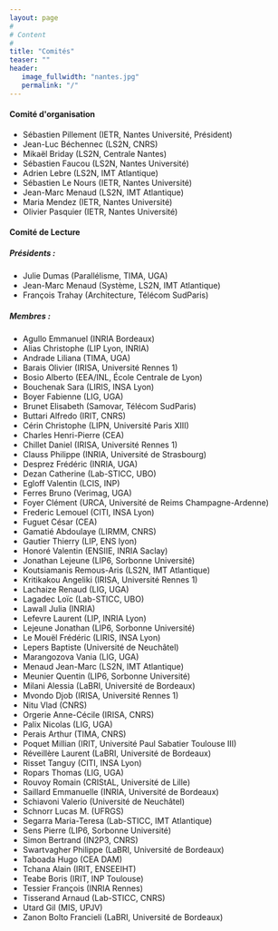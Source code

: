 ```yaml
---
layout: page
#
# Content
#
title: "Comités"
teaser: ""
header:
   image_fullwidth: "nantes.jpg"
   permalink: "/"
---
```



#### Comité d'organisation 
 + Sébastien Pillement (IETR, Nantes Université, Président)
 + Jean-Luc Béchennec (LS2N, CNRS)
 + Mikaël Briday (LS2N, Centrale Nantes)
 + Sébastien Faucou (LS2N, Nantes Université)
 + Adrien Lebre (LS2N, IMT Atlantique)
 + Sébastien Le Nours (IETR, Nantes Université)
 + Jean-Marc Menaud (LS2N, IMT Atlantique)
 + Maria Mendez (IETR, Nantes Université)
 + Olivier Pasquier (IETR, Nantes Université)

<!-- #### Comité de pilotage
 + Bertrand Le Gal (Représentant Architecture, Bordeaux)
 + Gaël Thomas (Représentant Système, Paris, Président )
 + Emmanuel Agullo (Représentant Parallélisme, Bordeaux)
 + Sonia Ben Mokthar (Représentante GDR RSD, Lyon)
 + Kevin Martin (Représentant GDR SOC², Lorient)
 + Étienne Rivière (Représentant ASF, Bruxelles)
 + Gil Utard (Organisateur 2022, Amiens)
 + Frédéric Suter (Organisateur 2021, Lyon)
 + Philippe Roose (Organisateur 2019, Anglet)
   -->

#### Comité de Lecture
 
##### Présidents : 

+ Julie Dumas (Parallélisme, TIMA, UGA)
+ Jean-Marc Menaud (Système, LS2N, IMT Atlantique)
+ François Trahay (Architecture, Télécom SudParis)

##### Membres :

+ Agullo Emmanuel (INRIA Bordeaux)
+ Alias Christophe (LIP Lyon, INRIA)
+ Andrade Liliana (TIMA, UGA)
+ Barais Olivier (IRISA, Université Rennes 1)
+ Bosio Alberto (EEA/INL, École Centrale de Lyon)
+ Bouchenak Sara (LIRIS, INSA Lyon)
+ Boyer Fabienne (LIG, UGA)
+ Brunet Elisabeth (Samovar, Télécom SudParis)
+ Buttari Alfredo (IRIT, CNRS)
+ Cérin Christophe (LIPN, Université Paris XIII)
+ Charles Henri-Pierre (CEA)
+ Chillet Daniel (IRISA, Université Rennes 1)
+ Clauss Philippe (INRIA, Université de Strasbourg)
+ Desprez Frédéric (INRIA, UGA)
+ Dezan Catherine (Lab-STICC, UBO)
+ Egloff Valentin (LCIS, INP)
+ Ferres Bruno (Verimag, UGA)
+ Foyer Clément (URCA, Université de Reims Champagne-Ardenne)
+ Frederic Lemouel (CITI, INSA Lyon)
+ Fuguet César (CEA)
+ Gamatié Abdoulaye (LIRMM, CNRS)
+ Gautier Thierry (LIP, ENS lyon)
+ Honoré Valentin (ENSIIE, INRIA Saclay)
+ Jonathan Lejeune (LIP6, Sorbonne Université)
+ Koutsiamanis Remous-Aris (LS2N, IMT Atlantique)
+ Kritikakou Angeliki (IRISA, Université Rennes 1)
+ Lachaize Renaud (LIG, UGA)
+ Lagadec Loïc (Lab-STICC, UBO)
+ Lawall Julia (INRIA)
+ Lefevre Laurent (LIP, INRIA Lyon)
+ Lejeune Jonathan (LIP6, Sorbonne Université)
+ Le Mouël Frédéric (LIRIS, INSA Lyon)
+ Lepers Baptiste (Université de Neuchâtel)
+ Marangozova Vania (LIG, UGA)
+ Menaud Jean-Marc (LS2N, IMT Atlantique)
+ Meunier Quentin (LIP6, Sorbonne Université)
+ Milani Alessia (LaBRI, Université de Bordeaux)
+ Mvondo Djob (IRISA, Université Rennes 1)
+ Nitu Vlad (CNRS)
+ Orgerie Anne-Cécile (IRISA, CNRS)
+ Palix Nicolas (LIG, UGA)
+ Perais Arthur (TIMA, CNRS)
+ Poquet Millian (IRIT, Université Paul Sabatier Toulouse III)
+ Réveillère Laurent (LaBRI, Université de Bordeaux)
+ Risset Tanguy (CITI, INSA Lyon)
+ Ropars Thomas (LIG, UGA)
+ Rouvoy Romain (CRIStAL, Université de Lille)
+ Saillard Emmanuelle (INRIA, Université de Bordeaux)
+ Schiavoni Valerio (Université de Neuchâtel)
+ Schnorr Lucas M. (UFRGS)
+ Segarra Maria-Teresa (Lab-STICC, IMT Atlantique)
+ Sens Pierre (LIP6, Sorbonne Université)
+ Simon Bertrand (IN2P3, CNRS)
+ Swartvagher Philippe (LaBRI, Université de Bordeaux)
+ Taboada Hugo (CEA DAM)
+ Tchana Alain (IRIT, ENSEEIHT)
+ Teabe Boris (IRIT, INP Toulouse)
+ Tessier François (INRIA Rennes)
+ Tisserand Arnaud (Lab-STICC, CNRS)
+ Utard Gil (MIS, UPJV)
+ Zanon Bolto Francieli (LaBRI, Université de Bordeaux)

<!-- ##### Membres :
+ Abdou	Guermouche	LaBRI - Bordeaux
+ Abdoulaye	Gamatie	Laboratoire LIRMM
+ Adrien	Cassagne	Laboratoire LIP6
+ Alexandre	Denis	INRIA - Bordeaux
+ Alfredo	Buttari	CNRS IRIT - Toulouse
+ Amina	Guermouche	Bordeaux INP
+ Angeliki	Kritikakou	Laboratoire IRISA
+ Bérenger	Bramas	Inria Nancy Grand Est
+ Bertrand	Le Gal	Laboratoire IMS
+ Bertrand	Simon	CNRS-IN2P3
+ Boris	Teabe	Laboratoire IRIT
+ Catherine	Dezan	Laboratoire LabSTICC
+ Christian	Perez	LIP - Lyon
+ Christophe	Alias	ENS Lyon
+ Christophe	Cerin	LIPN - Paris
+ Daniel	Chillet	Laboratoire IRISA
+ David	Bromberg	Laboratoire IRISA
+ David	Defour	Université de Perpignan
+ Eddy	Caron	LIP - Lyon
+ Elisabeth	Brunet	Institut Mines-Telecom Telecom SudParis
+ Emmanuelle	Saillard	INRIA Bordeaux
+ Fanny	Dufossé	Inria Grenoble
+ Gregory	Mounié	LIG - Grenoble
+ Hugo	Guiroux	Oracle Labs
+ Jean-Francois	Nezan	Laboratoire IETR
+ Jean-Marc	Nicod	FEMTO-ST - Besançon
+ Joachim	Bruneau-Queyreix	Laboratoire LABRI
+ Julia 	Lawall	Inria
+ Julien 	Sopena	Laboratoire LIP6
+ Kevin	Martin	Laboratoire LabSTICC
+ Lilian	Bossuet	Université de Saint Etienne
+ Loic	Lagadec	ENSTA Bretagne
+ Mathieu	Escouteloup	LAAS-CNRS
+ Olivier	Muller	Laboratoire TIMA
+ Patricia	Stolf	IRIT - Toulouse
+ Pierre	Olivier	University of Manchester
+ Pierre	Sutra	Telecom SudParis
+ Redha	Gouicem	TU Munich
+ Romain	Rouvoy	Université de Lille / Inria
+ Sara	Bouchenak	INSA Lyon – LIRIS
+ Sébastien	Faucou	Nantes Université
+ Vania 	Marangozova	Laboratoire LIG

 -->
